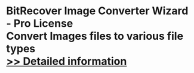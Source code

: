 # BitRecover Image Converter Wizard - Pro License<br />Convert Images files to various file types<br />[>> Detailed information](https://secure.shareit.com/shareit/product.html?productid=300974721&affiliateid=200057808)